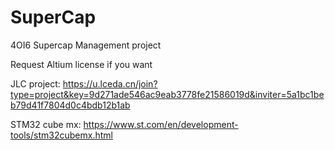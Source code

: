 # SuperCap
4OI6 Supercap Management project

Request Altium license if you want

JLC project: https://u.lceda.cn/join?type=project&key=9d271ade546ac9eab3778fe21586019d&inviter=5a1bc1beb79d41f7804d0c4bdb12b1ab

STM32 cube mx: https://www.st.com/en/development-tools/stm32cubemx.html
